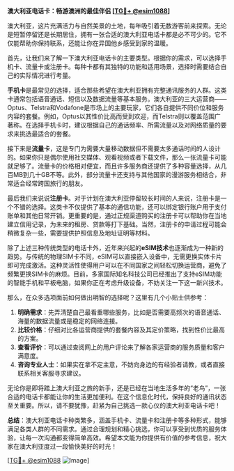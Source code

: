 **澳大利亚电话卡：畅游澳洲的最佳伴侣 [[TG💪+ @esim1088](https://t.me/s/esim1088)]**

澳大利亚，这片充满活力与自然美景的土地，每年吸引着无数游客前来探索。无论是短暂停留还是长期居住，拥有一张合适的澳大利亚电话卡都是必不可少的。它不仅能帮助你保持联系，还能让你在异国他乡感受到家的温暖。

首先，让我们来了解一下澳大利亚电话卡的主要类型。根据你的需求，可以选择手机卡、流量卡或注册卡。每种卡都有其独特的功能和适用场景，选择时需要结合自己的实际情况进行考量。

**手机卡**是最常见的选择，适合那些希望在澳大利亚拥有完整通讯服务的人群。这类卡通常包括语音通话、短信以及数据流量等基本服务。澳大利亚的三大运营商——Optus、Telstra和Vodafone是市场上的主要玩家，它们各自提供不同价位和服务内容的套餐。例如，Optus以其性价比高而受到欢迎，而Telstra则以覆盖范围广著称。在选择手机卡时，建议根据自己的通话频率、所需流量以及对网络质量的要求来挑选最适合的套餐。

接下来是**流量卡**，这是专门为需要大量移动数据但不需要太多通话时间的人设计的。如果你只是偶尔使用社交媒体、观看视频或者下载文件，那么一张流量卡可能就足够了。流量卡的价格相对便宜，而且许多服务商还提供了多种容量选择，从几百MB到几十GB不等。此外，部分流量卡还支持与其他国家的漫游服务相结合，非常适合经常跨国旅行的朋友。

最后我们来说说**注册卡**。对于计划在澳大利亚停留较长时间的人来说，注册卡是一个不错的选择。这类卡不仅提供了基本的通信功能，还可以绑定银行账户用于支付账单和其他日常开销。更重要的是，通过正规渠道购买的注册卡可以帮助你在当地建立信用记录，为未来的租房、贷款等打下基础。当然，注册卡的申请过程可能会稍微复杂一些，需要提供护照信息及地址证明等材料。

除了上述三种传统类型的电话卡外，近年来兴起的**eSIM技术**也逐渐成为一种新的趋势。与传统的物理SIM卡不同，eSIM可以直接嵌入设备中，无需更换实体卡片即可完成激活。这种灵活性使得用户可以在不同国家之间轻松切换运营商，避免了频繁更换SIM卡的麻烦。目前，多家国际知名科技公司已经推出了支持eSIM功能的智能手机和平板电脑，如果你正在考虑升级设备，不妨关注一下这一新兴技术。

那么，在众多选项面前如何做出明智的选择呢？这里有几个小贴士供参考：

1. **明确需求**：先弄清楚自己最看重哪些服务，比如是否需要高频次的语音通话、海量的数据流量或是稳定的网络连接。
2. **比较价格**：仔细对比各运营商提供的套餐内容及其定价策略，找到性价比最高的方案。
3. **查看评价**：可以通过查阅网上的用户评论来了解各家运营商的服务质量和客户满意度。
4. **咨询专业人士**：如果实在拿不定主意，不妨向身边的有经验者请教，或者直接联系相关客服寻求建议。

无论你是即将踏上澳大利亚之旅的新手，还是已经在当地生活多年的“老鸟”，一张合适的电话卡都能让你的生活更加便利。在这个信息化时代，保持良好的通讯状态至关重要。所以，请不要犹豫，赶紧为自己挑选一款心仪的澳大利亚电话卡吧！

**总结**：澳大利亚电话卡种类繁多，涵盖手机卡、流量卡和注册卡等多种形式，能够满足各类人群的不同需求。通过合理规划和精心挑选，你可以享受到优质的服务体验，让每一次沟通都变得简单高效。希望本文能为你提供有价值的参考信息，祝大家在澳大利亚度过一段愉快美好的时光！

[[TG💪+ @esim1088](https://t.me/s/esim1088) ![Image](https://i.postimg.cc/4NQfJmqS/Snipaste-2025-05-13-00-14-12.png)]